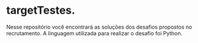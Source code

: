 # targetTestes.

Nesse repositório você encontrará as soluções dos desafios propostos no recrutamento. A linguagem utilizada para realizar o desafio foi Python.

